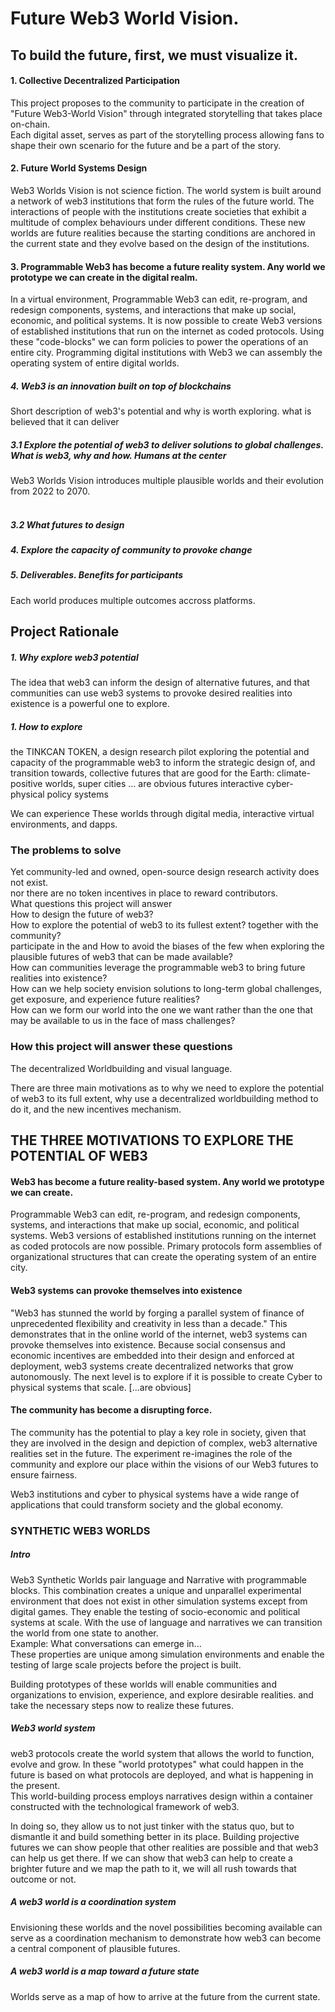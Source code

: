 
# Future Web3 World Vision.
## To build the future, first, we must visualize it.


#### 1. Collective Decentralized Participation
This project proposes to the community to participate in the creation of "Future Web3-World Vision" through integrated storytelling that takes place on-chain. <br> Each digital asset, serves as part of the storytelling process allowing fans to shape their own scenario for the future and be a part of the story.<br>

#### 2. Future World Systems Design
Web3 Worlds Vision is not science fiction. The world system is built around a network of web3 institutions that form the rules of the future world. The interactions of people with the institutions create societies that exhibit a multitude of complex behaviours under different conditions. These new worlds are future realities because the starting conditions are anchored in the current state and they evolve based on the design of the institutions. 

#### 3. Programmable Web3 has become a future reality system. Any world we prototype we can create in the digital realm. <br>
In a virtual environment, Programmable Web3 can edit, re-program, and redesign components, systems, and interactions that make up social, economic, and political systems. It is now possible to create Web3 versions of established institutions that run on the internet as coded protocols. Using these "code-blocks" we can form policies to power the operations of an entire city. Programming digital institutions with Web3 we can assembly the operating system of entire digital worlds.

##### 4. Web3 is an innovation built on top of blockchains
Short description of web3's potential and why is worth exploring. what is believed that it can deliver

##### 3.1 Explore the potential of web3 to deliver solutions to global challenges. What is web3, why and how. Humans at the center
Web3 Worlds Vision introduces multiple plausible worlds and their evolution from 2022 to 2070. <br><br>

##### 3.2 What futures to design

##### 4. Explore the capacity of community to provoke change

##### 5. Deliverables. Benefits for participants
Each world produces multiple outcomes accross platforms. 

## Project Rationale

##### 1. Why explore web3 potential
The idea that web3  can inform the design of alternative futures, and that communities can use web3 systems to provoke desired realities into existence is a powerful one to explore. 
##### 1. How to explore
the TINKCAN TOKEN, a design research pilot exploring the potential and capacity of the programmable web3 to inform the strategic design of, and transition towards, collective futures that are good for the Earth: climate-positive worlds, super cities ... are obvious futures
 interactive cyber-physical policy systems 




We can experience These worlds through digital media, interactive virtual environments, and dapps.

### The problems to solve
Yet community-led and owned, open-source design research activity does not exist.<br> nor 
there are no token incentives in place to reward contributors.<br>
What questions this project will answer<br>
How to design the future of web3? <br>
How to explore the potential of web3 to its fullest extent?
together with the community?<br> participate in the
and How to avoid the biases of the few when exploring the plausible futures of web3 that can be made available? <br>
How can communities leverage the programmable web3 to bring future realities into existence?<br>
How can we help society envision solutions to long-term global challenges, get exposure, and experience future realities?<br>
How can we form our world into the one we want rather than the one that may be available to us in the face of mass challenges?<br>
### How this project will answer these questions
The decentralized Worldbuilding and visual language.<br>

There are three main motivations as to why we need to explore the potential of web3 to its full extent, why use a decentralized worldbuilding method to do it, and the new incentives mechanism.

## THE THREE MOTIVATIONS TO EXPLORE THE POTENTIAL OF WEB3
#### Web3 has become a future reality-based system. Any world we prototype we can create. <br>
Programmable Web3 can edit, re-program, and redesign components, systems, and interactions that make up social, economic, and political systems. 
Web3 versions of established institutions running on the internet as coded protocols are now possible. Primary protocols form assemblies of organizational structures that can create the operating system of an entire city. <br>

#### Web3 systems can provoke themselves into existence
"Web3 has stunned the world by forging a parallel system of finance of unprecedented flexibility and creativity in less than a decade." This demonstrates that in the online world of the internet, web3 systems can provoke themselves into existence. 
Because social consensus and economic incentives are embedded into their design and enforced at deployment, web3 systems create decentralized networks that grow autonomously.
The next level is to explore if it is possible to create Cyber to physical systems that scale. [...are obvious]

#### The community has become a disrupting force. 
The community has the potential to play a key role in society, given that they are involved in the design and depiction of complex, web3 alternative realities set in the future. 
The experiment re-imagines the role of the community and explore our place within the visions of our Web3 futures to ensure fairness.

Web3 institutions and cyber to physical systems have a wide range of applications that could transform society and the global economy. 

### SYNTHETIC WEB3 WORLDS 
##### Intro
Web3 Synthetic Worlds pair language and Narrative with programmable blocks. This combination creates a unique and unparallel experimental environment that does not exist in other simulation systems except from digital games. They enable the testing of socio-economic and political systems at scale. With the use of language and narratives we can transition the world from one state to another.<br>
Example: What conversations can emerge in...<br> These properties are unique among simulation environments and enable the testing of large scale projects before the project is built.<br>

Building prototypes of these worlds will enable communities and organizations to envision, experience, and explore desirable realities. and take the necessary steps now to realize these futures.<br>

##### Web3 world system
web3 protocols create the world system that allows the world to function, evolve and grow. In these "world prototypes" what could happen in the future is based on what protocols are deployed, and what is happening in the present.  
This world-building process employs narratives design within a container constructed with the technological framework of web3. 


In doing so, they allow us to not just tinker with the status quo, but to dismantle it and build something better in its place. 
Building projective futures we can show people that other realities are possible and that web3 can help us get there. If we can show that web3  can help to create a brighter future and we map the path to it, we will all rush towards that outcome or not.

##### A web3 world is a coordination system
Envisioning these worlds and the novel possibilities becoming available can serve as a coordination mechanism to demonstrate how web3 can become a central component of plausible futures. 

##### A web3 world is a map toward a future state
Worlds serve as a map of how to arrive at the future from the current state.





